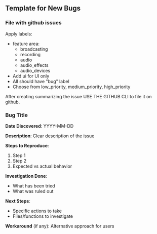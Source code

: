 ## Template for New Bugs

### File with github issues

Apply labels:

- feature area:
  - broadcasting
  - recording
  - audio
  - audio_effects
  - audio_devices
- Add ui for UI only
- All should have "bug" label
- Choose from low_priority, medium_priority, high_priority

After creating summarizing the issue USE THE GITHUB CLI to file it on github.

### Bug Title

**Date Discovered**: YYYY-MM-DD

**Description**: Clear description of the issue

**Steps to Reproduce**:

1. Step 1
2. Step 2
3. Expected vs actual behavior

**Investigation Done**:

- What has been tried
- What was ruled out

**Next Steps**:

- Specific actions to take
- Files/functions to investigate

**Workaround** (if any): Alternative approach for users
